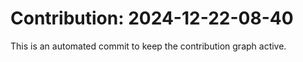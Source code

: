 # Contribution: 2024-12-22-08-40
This is an automated commit to keep the contribution graph active.
